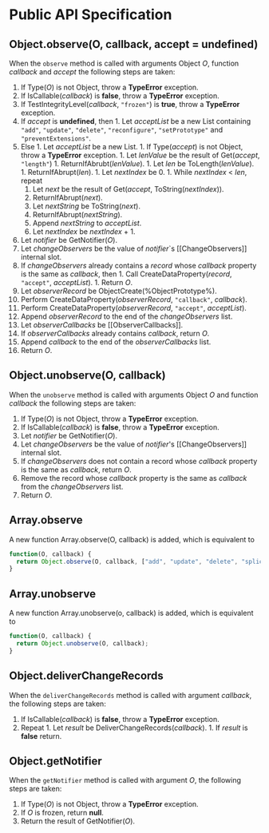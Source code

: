 # Public API Specification

## Object.observe(O, callback, accept = undefined)

When the `observe` method is called with arguments Object _O_, function _callback_ and _accept_ the following steps are taken:

  1. If Type(_O_) is not Object, throw a **TypeError** exception.
  1. If IsCallable(_callback_) is **false**, throw a **TypeError** exception.
  1. If TestIntegrityLevel(_callback_, `"frozen"`) is **true**, throw a **TypeError** exception.
  1. If _accept_ is **undefined**, then
    1. Let _acceptList_ be a new List containing `"add"`, `"update"`, `"delete"`, `"reconfigure"`, `"setPrototype"` and `"preventExtensions"`.
  1. Else
    1. Let _acceptList_ be a new List.
    1. If Type(_accept_) is not Object, throw a **TypeError** exception.
    1. Let _lenValue_ be the result of Get(_accept_, `"length"`)
    1. ReturnIfAbrubt(_lenValue_).
    1. Let _len_ be ToLength(_lenValue_).
    1. ReturnIfAbrupt(_len_).
    1. Let _nextIndex_ be 0.
    1. While _nextIndex_ < _len_, repeat
      1. Let _next_ be the result of Get(_accept_, ToString(_nextIndex_)).
      1. ReturnIfAbrupt(_next_).
      1. Let _nextString_ be ToString(_next_).
      1. ReturnIfAbrupt(_nextString_).
      1. Append _nextString_ to _acceptList_.
      1. Let _nextIndex_ be _nextIndex_ + 1.
  1. Let _notifier_ be GetNotifier(_O_).
  1. Let _changeObservers_ be the value of _notifier_`s [[ChangeObservers]] internal slot.
  1. If _changeObservers_ already contains a _record_ whose _callback_ property is the same as _callback_, then
    1. Call CreateDataProperty(_record_, `"accept"`, _acceptList_).
    1. Return _O_.
  1. Let _observerRecord_ be ObjectCreate(%ObjectPrototype%).
  1. Perform CreateDataProperty(_observerRecord_, `"callback"`, _callback_).
  1. Perform CreateDataProperty(_observerRecord_, `"accept"`, _acceptList_).
  1. Append _observerRecord_ to the end of the _changeObservers_ list.
  1. Let _observerCallbacks_ be [[ObserverCallbacks]].
  1. If _observerCallbacks_ already contains _callback_, return _O_.
  1. Append _callback_ to the end of the _observerCallbacks_ list.
  1. Return _O_.



## Object.unobserve(O, callback)

When the `unobserve` method is called with arguments Object _O_ and function _callback_ the following steps are taken:

  1. If Type(_O_) is not Object, throw a **TypeError** exception.
  1. If IsCallable(_callback_) is **false**, throw a **TypeError** exception.
  1. Let _notifier_ be GetNotifier(_O_).
  1. Let _changeObservers_ be the value of _notifier_'s [[ChangeObservers]] internal slot.
  1. If _changeObservers_ does not contain a record whose _callback_ property is the same as _callback_, return _O_.
  1. Remove the record whose _callback_ property is the same as _callback_ from the _changeObservers_ list.
  1. Return _O_.




## Array.observe

A new function Array.observe(O, callback) is added, which is equivalent to

```js
function(O, callback) {
  return Object.observe(O, callback, ["add", "update", "delete", "splice"]);
}
```



## Array.unobserve

A new function Array.unobserve(o, callback) is added, which is equivalent to

```js
function(O, callback) {
  return Object.unobserve(O, callback);
}
```


## Object.deliverChangeRecords

When the `deliverChangeRecords` method is called with argument _callback_, the following steps are taken:

  1. If IsCallable(_callback_) is **false**, throw a **TypeError** exception.
  1. Repeat
    1. Let _result_ be DeliverChangeRecords(_callback_).
    1. If _result_ is **false** return.


## Object.getNotifier

When the `getNotifier` method is called with argument _O_, the following steps are taken:

  1. If Type(_O_) is not Object, throw a **TypeError** exception.
  1. If _O_ is frozen, return **null**.
  1. Return the result of GetNotifier(_O_).
